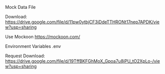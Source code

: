 Mock Data File

Download:
https://drive.google.com/file/d/11pw0ytbjCF3jDdeTTHRONt17nep7APDK/view?usp=sharing

Use Mockoon
https://mockoon.com/

Environment Variables .env

Request Download:
https://drive.google.com/file/d/19TffBKFGhMoX_Gpoa7u8jPU_tO2XpLo-/view?usp=sharing
